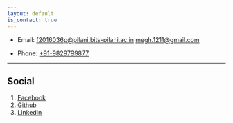 ```yaml
---
layout: default
is_contact: true
---
```


* Email: [f2016036p@pilani.bits-pilani.ac.in](mailto:f2016036p@pilani.bits-pilani.ac.in)
         [megh.1211@gmail.com](mailto:megh.1211@gmail.com)

* Phone: [+91-9829799877](tel:+91-9829799877)

---

## Social

1. [Facebook](https://www.facebook.com/profile.php?id=100008296102223)
2. [Github](https://github.com/Megh-Thakkar)
3. [LinkedIn](https://in.linkedin.com/in/megh-thakkar)
